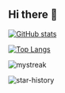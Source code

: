 ## Hi there 👋
[![GitHub stats](https://github-readme-stats.vercel.app/api?username=erdswgtere&show_icons=true&theme=dark&count_private=true&bg_color=000000&title_color=f65c1c&text_color=ffffff&border_color=f65c1c&icon_color=f65c1c&card_width=500)](https://github.com/anuraghazra/github-readme-stats)

[![Top Langs](https://github-readme-stats.vercel.app/api/top-langs/?username=erdswgtere&hide_progress=false&theme=dark&count_private=true&layout=compact&bg_color=000000&title_color=f65c1c&icon_color=f65c1c&border_color=f65c1c&text_color=ffffff&card_width=500)](https://github.com/anuraghazra/github-readme-stats)

<img src="https://github-readme-streak-stats.herokuapp.com/?user=erdswgtere&theme=tokyonight" alt="mystreak"/>

![star-history](https://api.lucabubi.me/chart?username=erdswgtere&repository=learn_csharp)


<!--
**erdswgtere/erdswgtere** is a ✨ _special_ ✨ repository because its `README.md` (this file) appears on your GitHub profile.

Here are some ideas to get you started:

- 🔭 I’m currently working on ...
- 🌱 I’m currently learning ...
- 👯 I’m looking to collaborate on ...
- 🤔 I’m looking for help with ...
- 💬 Ask me about ...
- 📫 How to reach me: ...
- 😄 Pronouns: ...
- ⚡ Fun fact: ...
-->
